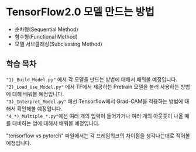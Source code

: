 # TensorFlow2.0 모델 만드는 방법

* 순차형(Sequential Method)  
* 함수형(Functional Method)  
* 모델 서브클래싱(Subclassing Method)  

## 학습 목차  
`"1)_Build_Model.py"` 에서 각 모델을 만드는 방법에 대해서 배워볼 예정입니다.   
`"2)_Load_Use_Model.py"` 에서 TF에서 제공하는 Pretrain 모델을 불러 사용하는 방법에 대해 배워볼 예정입니다.  
`"3)_Interpret_Model.py"` 에선 Tensorflow에서 Grad-CAM을 적용하는 방법에 대해서 확인해볼 예정입니다.   
`"4_*)_Multiple_*.py"`에선 여러 개의 입력이 들어가거나 여러 개의 아웃풋이 나올 때를 대비하는 법에 대해서 배워볼 예정입니다.   

"tensorflow vs pytorch" 파일에서는 각 프레임워크의 차이점을 생각나는대로 적어볼 예정입니다. 